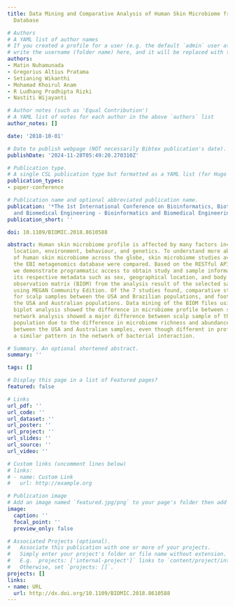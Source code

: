 ```yaml
---
title: Data Mining and Comparative Analysis of Human Skin Microbiome from EBI Metagenomics
  Database

# Authors
# A YAML list of author names
# If you created a profile for a user (e.g. the default `admin` user at `content/authors/admin/`), 
# write the username (folder name) here, and it will be replaced with their full name and linked to their profile.
authors:
- Matin Nuhamunada
- Gregorius Altius Pratama
- Setianing Wikanthi
- Mohamad Khoirul Anam
- R Ludhang Pradhipta Rizki
- Nastiti Wijayanti

# Author notes (such as 'Equal Contribution')
# A YAML list of notes for each author in the above `authors` list
author_notes: []

date: '2018-10-01'

# Date to publish webpage (NOT necessarily Bibtex publication's date).
publishDate: '2024-11-28T05:49:20.270310Z'

# Publication type.
# A single CSL publication type but formatted as a YAML list (for Hugo requirements).
publication_types:
- paper-conference

# Publication name and optional abbreviated publication name.
publication: '*The 1st International Conference on Bioinformatics, Biotechnology,
  and Biomedical Engineering - Bioinformatics and Biomedical Engineering*'
publication_short: ''

doi: 10.1109/BIOMIC.2018.8610588

abstract: Human skin microbiome profile is affected by many factors including geographical
  location, environment, behaviour, and genetics. To understand more about the distribution
  of human skin microbiome across the globe, skin microbiome studies available in
  the EBI metagenomics database were compared. Based on the RESTful API of the database,
  we demonstrate programmatic access to obtain study and sample information based
  its respective metadata such as sex, geographical location, and body site. The biological
  observation matrix (BIOM) from the analysis result of the selected samples was compared
  using MEGAN Community Edition. Of the 7 studies found, comparative study was conducted
  for scalp samples between the USA and Brazilian populations, and foot samples between
  the USA and Australian populations. Data mining of the BIOM files using PCoA and
  biplot analysis showed the difference in microbiome profile between studies. Co-occurrence
  network analysis showed a major difference between scalp sample of the USA and Brazilian
  population due to the difference in microbiome richness and abundance. Foot samples
  between the USA and Australian samples, even though different in profiles, suggest
  a similar pattern in the network of bacterial interaction.

# Summary. An optional shortened abstract.
summary: ''

tags: []

# Display this page in a list of Featured pages?
featured: false

# Links
url_pdf: ''
url_code: ''
url_dataset: ''
url_poster: ''
url_project: ''
url_slides: ''
url_source: ''
url_video: ''

# Custom links (uncomment lines below)
# links:
# - name: Custom Link
#   url: http://example.org

# Publication image
# Add an image named `featured.jpg/png` to your page's folder then add a caption below.
image:
  caption: ''
  focal_point: ''
  preview_only: false

# Associated Projects (optional).
#   Associate this publication with one or more of your projects.
#   Simply enter your project's folder or file name without extension.
#   E.g. `projects: ['internal-project']` links to `content/project/internal-project/index.md`.
#   Otherwise, set `projects: []`.
projects: []
links:
- name: URL
  url: http://dx.doi.org/10.1109/BIOMIC.2018.8610588
---
```

